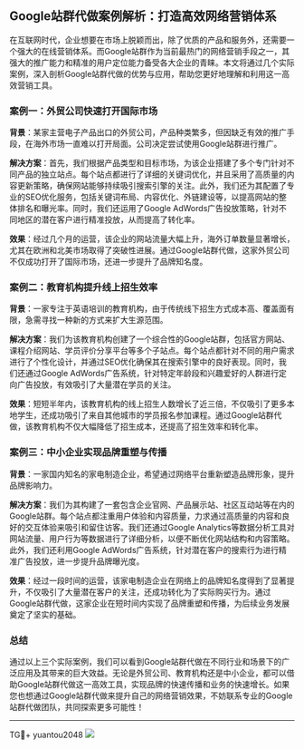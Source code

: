 ## Google站群代做案例解析：打造高效网络营销体系

在互联网时代，企业想要在市场上脱颖而出，除了优质的产品和服务外，还需要一个强大的在线营销体系。而Google站群作为当前最热门的网络营销手段之一，其强大的推广能力和精准的用户定位能力备受各大企业的青睐。本文将通过几个实际案例，深入剖析Google站群代做的优势与应用，帮助您更好地理解和利用这一高效营销工具。

### 案例一：外贸公司快速打开国际市场

**背景**：某家主营电子产品出口的外贸公司，产品种类繁多，但因缺乏有效的推广手段，在海外市场一直难以打开局面。公司决定尝试使用Google站群进行推广。

**解决方案**：首先，我们根据产品类型和目标市场，为该企业搭建了多个专门针对不同产品的独立站点。每个站点都进行了详细的关键词优化，并且采用了高质量的内容更新策略，确保网站能够持续吸引搜索引擎的关注。此外，我们还为其配置了专业的SEO优化服务，包括关键词布局、内容优化、外链建设等，以提高网站的整体排名和曝光率。同时，我们还运用了Google AdWords广告投放策略，针对不同地区的潜在客户进行精准投放，从而提高了转化率。

**效果**：经过几个月的运营，该企业的网站流量大幅上升，海外订单数量显著增长，尤其在欧洲和北美市场取得了突破性进展。通过Google站群代做，这家外贸公司不仅成功打开了国际市场，还进一步提升了品牌知名度。

### 案例二：教育机构提升线上招生效率

**背景**：一家专注于英语培训的教育机构，由于传统线下招生方式成本高、覆盖面有限，急需寻找一种新的方式来扩大生源范围。

**解决方案**：我们为该教育机构创建了一个综合性的Google站群，包括官方网站、课程介绍网站、学员评价分享平台等多个子站点。每个站点都针对不同的用户需求进行了个性化设计，并通过SEO优化确保其在搜索引擎中的良好表现。同时，我们还通过Google AdWords广告系统，针对特定年龄段和兴趣爱好的人群进行定向广告投放，有效吸引了大量潜在学员的关注。

**效果**：短短半年内，该教育机构的线上招生人数增长了近三倍，不仅吸引了更多本地学生，还成功吸引了来自其他城市的学员报名参加课程。通过Google站群代做，该教育机构不仅大幅降低了招生成本，还提高了招生效率和转化率。

### 案例三：中小企业实现品牌重塑与传播

**背景**：一家国内知名的家电制造企业，希望通过网络平台重新塑造品牌形象，提升品牌影响力。

**解决方案**：我们为其构建了一套包含企业官网、产品展示站、社区互动站等在内的Google站群。每个站点都注重用户体验和内容质量，力求通过高质量的内容和良好的交互体验来吸引和留住访客。我们还通过Google Analytics等数据分析工具对网站流量、用户行为等数据进行了详细分析，以便不断优化网站结构和内容策略。此外，我们还利用Google AdWords广告系统，针对潜在客户的搜索行为进行精准广告投放，进一步提升品牌曝光度。

**效果**：经过一段时间的运营，该家电制造企业在网络上的品牌知名度得到了显著提升，不仅吸引了大量潜在客户的关注，还成功转化为了实际购买行为。通过Google站群代做，这家企业在短时间内实现了品牌重塑和传播，为后续业务发展奠定了坚实的基础。

### 总结

通过以上三个实际案例，我们可以看到Google站群代做在不同行业和场景下的广泛应用及其带来的巨大效益。无论是外贸公司、教育机构还是中小企业，都可以借助Google站群代做这一高效工具，实现品牌的快速传播和业务的快速增长。如果您也想通过Google站群代做来提升自己的网络营销效果，不妨联系专业的Google站群代做团队，共同探索更多可能性！

---

TG💪+ yuantou2048  ![](https://github.com/user-attachments/assets/42a5a4a5-fea9-4a1d-8aa0-73e57e430cca)